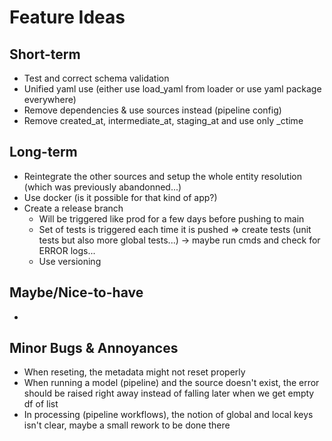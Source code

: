 # Feature Ideas

## Short-term
- Test and correct schema validation
- Unified yaml use (either use load_yaml from loader or use yaml package everywhere)
- Remove dependencies & use sources instead (pipeline config)
- Remove created_at, intermediate_at, staging_at and use only _ctime

## Long-term
- Reintegrate the other sources and setup the whole entity resolution (which was previously abandonned...)
- Use docker (is it possible for that kind of app?)
- Create a release branch
    - Will be triggered like prod for a few days before pushing to main
    - Set of tests is triggered each time it is pushed => create tests (unit tests but also more global tests...) -> maybe run cmds and check for ERROR logs...
    - Use versioning

## Maybe/Nice-to-have
- 

## Minor Bugs & Annoyances
- When reseting, the metadata might not reset properly
- When running a model (pipeline) and the source doesn't exist, the error should be raised right away instead of falling later when we get empty df of list
- In processing (pipeline workflows), the notion of global and local keys isn't clear, maybe a small rework to be done there
